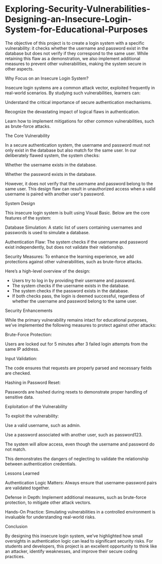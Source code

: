# Exploring-Security-Vulnerabilities-Designing-an-Insecure-Login-System-for-Educational-Purposes
The objective of this project is to create a login system with a specific vulnerability: it checks whether the username and password exist in the database but does not verify if they correspond to the same user. While retaining this flaw as a demonstration, we also implement additional measures to prevent other vulnerabilities, making the system secure in other aspects.

Why Focus on an Insecure Login System?

Insecure login systems are a common attack vector, exploited frequently in real-world scenarios. By studying such vulnerabilities, learners can:

Understand the critical importance of secure authentication mechanisms.

Recognize the devastating impact of logical flaws in authentication.

Learn how to implement mitigations for other common vulnerabilities, such as brute-force attacks.

The Core Vulnerability

In a secure authentication system, the username and password must not only exist in the database but also match for the same user. In our deliberately flawed system, the system checks:

Whether the username exists in the database.

Whether the password exists in the database.

However, it does not verify that the username and password belong to the same user. This design flaw can result in unauthorized access when a valid username is paired with another user's password.

System Design

This insecure login system is built using Visual Basic. Below are the core features of the system:

Database Simulation: A static list of users containing usernames and passwords is used to simulate a database.

Authentication Flaw: The system checks if the username and password exist independently, but does not validate their relationship.

Security Measures: To enhance the learning experience, we add protections against other vulnerabilities, such as brute-force attacks.

Here’s a high-level overview of the design:
- Users try to log in by providing their username and password.
- The system checks if the username exists in the database.
- The system checks if the password exists in the database.
- If both checks pass, the login is deemed successful, regardless of whether the username and password belong to the same user.

Security Enhancements

While the primary vulnerability remains intact for educational purposes, we’ve implemented the following measures to protect against other attacks:

Brute-Force Protection:

Users are locked out for 5 minutes after 3 failed login attempts from the same IP address.

Input Validation:

The code ensures that requests are properly parsed and necessary fields are checked.

Hashing in Password Reset:

Passwords are hashed during resets to demonstrate proper handling of sensitive data.

Exploitation of the Vulnerability

To exploit the vulnerability:

Use a valid username, such as admin.

Use a password associated with another user, such as password123.

The system will allow access, even though the username and password do not match.

This demonstrates the dangers of neglecting to validate the relationship between authentication credentials.

Lessons Learned

Authentication Logic Matters: Always ensure that username-password pairs are validated together.

Defense in Depth: Implement additional measures, such as brute-force protection, to mitigate other attack vectors.

Hands-On Practice: Simulating vulnerabilities in a controlled environment is invaluable for understanding real-world risks.

Conclusion

By designing this insecure login system, we’ve highlighted how small oversights in authentication logic can lead to significant security risks. For students and developers, this project is an excellent opportunity to think like an attacker, identify weaknesses, and improve their secure coding practices.
